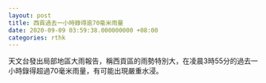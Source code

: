 ```yaml
---
layout: post
title: 西貢過去一小時錄得逾70毫米雨量
date: 2020-09-09 03:59:38.000000000 +08:00
categories: rthk
---
```


天文台發出局部地區大雨報告，稱西貢區的雨勢特別大，在凌晨3時55分的過去一小時錄得超過70毫米雨量，有可能出現嚴重水浸。
